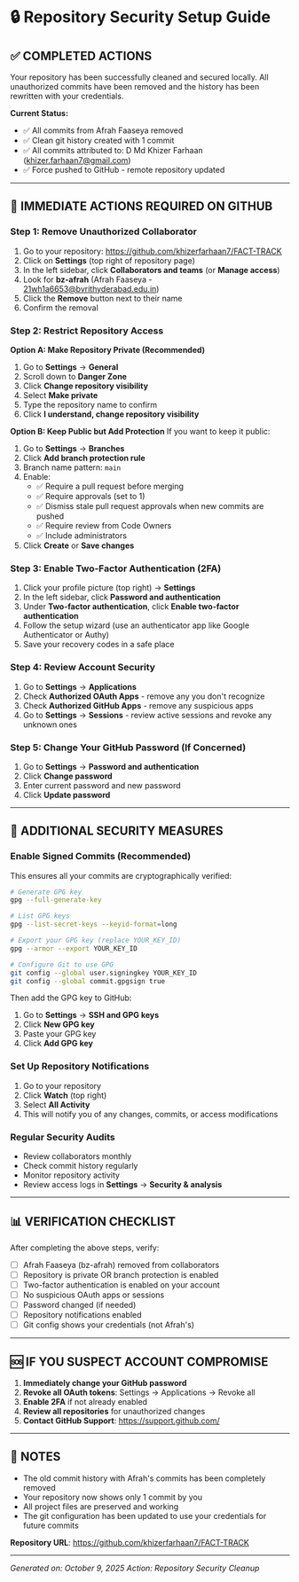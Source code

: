 # 🔒 Repository Security Setup Guide

## ✅ COMPLETED ACTIONS

Your repository has been successfully cleaned and secured locally. All unauthorized commits have been removed and the history has been rewritten with your credentials.

**Current Status:**
- ✅ All commits from Afrah Faaseya removed
- ✅ Clean git history created with 1 commit
- ✅ All commits attributed to: D Md Khizer Farhaan (khizer.farhaan7@gmail.com)
- ✅ Force pushed to GitHub - remote repository updated

---

## 🚨 IMMEDIATE ACTIONS REQUIRED ON GITHUB

### Step 1: Remove Unauthorized Collaborator

1. Go to your repository: https://github.com/khizerfarhaan7/FACT-TRACK
2. Click on **Settings** (top right of repository page)
3. In the left sidebar, click **Collaborators and teams** (or **Manage access**)
4. Look for **bz-afrah** (Afrah Faaseya - 21wh1a6653@bvrithyderabad.edu.in)
5. Click the **Remove** button next to their name
6. Confirm the removal

### Step 2: Restrict Repository Access

**Option A: Make Repository Private (Recommended)**
1. Go to **Settings** → **General**
2. Scroll down to **Danger Zone**
3. Click **Change repository visibility**
4. Select **Make private**
5. Type the repository name to confirm
6. Click **I understand, change repository visibility**

**Option B: Keep Public but Add Protection**
If you want to keep it public:
1. Go to **Settings** → **Branches**
2. Click **Add branch protection rule**
3. Branch name pattern: `main`
4. Enable:
   - ✅ Require a pull request before merging
   - ✅ Require approvals (set to 1)
   - ✅ Dismiss stale pull request approvals when new commits are pushed
   - ✅ Require review from Code Owners
   - ✅ Include administrators
5. Click **Create** or **Save changes**

### Step 3: Enable Two-Factor Authentication (2FA)

1. Click your profile picture (top right) → **Settings**
2. In the left sidebar, click **Password and authentication**
3. Under **Two-factor authentication**, click **Enable two-factor authentication**
4. Follow the setup wizard (use an authenticator app like Google Authenticator or Authy)
5. Save your recovery codes in a safe place

### Step 4: Review Account Security

1. Go to **Settings** → **Applications**
2. Check **Authorized OAuth Apps** - remove any you don't recognize
3. Check **Authorized GitHub Apps** - remove any suspicious apps
4. Go to **Settings** → **Sessions** - review active sessions and revoke any unknown ones

### Step 5: Change Your GitHub Password (If Concerned)

1. Go to **Settings** → **Password and authentication**
2. Click **Change password**
3. Enter current password and new password
4. Click **Update password**

---

## 🔐 ADDITIONAL SECURITY MEASURES

### Enable Signed Commits (Recommended)

This ensures all your commits are cryptographically verified:

```bash
# Generate GPG key
gpg --full-generate-key

# List GPG keys
gpg --list-secret-keys --keyid-format=long

# Export your GPG key (replace YOUR_KEY_ID)
gpg --armor --export YOUR_KEY_ID

# Configure Git to use GPG
git config --global user.signingkey YOUR_KEY_ID
git config --global commit.gpgsign true
```

Then add the GPG key to GitHub:
1. Go to **Settings** → **SSH and GPG keys**
2. Click **New GPG key**
3. Paste your GPG key
4. Click **Add GPG key**

### Set Up Repository Notifications

1. Go to your repository
2. Click **Watch** (top right)
3. Select **All Activity**
4. This will notify you of any changes, commits, or access modifications

### Regular Security Audits

- Review collaborators monthly
- Check commit history regularly
- Monitor repository activity
- Review access logs in **Settings** → **Security & analysis**

---

## 📊 VERIFICATION CHECKLIST

After completing the above steps, verify:

- [ ] Afrah Faaseya (bz-afrah) removed from collaborators
- [ ] Repository is private OR branch protection is enabled
- [ ] Two-factor authentication is enabled on your account
- [ ] No suspicious OAuth apps or sessions
- [ ] Password changed (if needed)
- [ ] Repository notifications enabled
- [ ] Git config shows your credentials (not Afrah's)

---

## 🆘 IF YOU SUSPECT ACCOUNT COMPROMISE

1. **Immediately change your GitHub password**
2. **Revoke all OAuth tokens**: Settings → Applications → Revoke all
3. **Enable 2FA** if not already enabled
4. **Review all repositories** for unauthorized changes
5. **Contact GitHub Support**: https://support.github.com/

---

## 📝 NOTES

- The old commit history with Afrah's commits has been completely removed
- Your repository now shows only 1 commit by you
- All project files are preserved and working
- The git configuration has been updated to use your credentials for future commits

**Repository URL**: https://github.com/khizerfarhaan7/FACT-TRACK

---

*Generated on: October 9, 2025*
*Action: Repository Security Cleanup*

